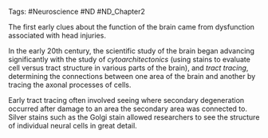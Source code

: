 Tags: #Neuroscience #ND #ND_Chapter2 

The first early clues about the function of the brain came from dysfunction associated with head injuries.

In the early 20th century, the scientific study of the brain began advancing significantly with the study of _cytoarchitectonics_ (using stains to evaluate cell versus tract structure in various parts of the brain), and _tract tracing_, determining the connections between one area of the brain and another by tracing the axonal processes of cells. 

Early tract tracing often involved seeing where secondary degeneration occurred after damage to an area the secondary area was connected to. Silver stains such as the Golgi stain allowed researchers to see the structure of individual neural cells in great detail.